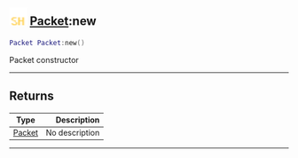 ## <img src="../../.gitbook/assets/shared.png" width="32" height="32" /> [Packet](../packet/README.md):new

```lua
Packet Packet:new()
```

Packet constructor<br>

-----------------
## Returns

| Type   | Description |
| ------ | ----------: |
| [Packet](../packet/README.md) | No description |


--------